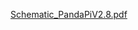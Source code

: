 
[Schematic_PandaPiV2.8.pdf](https://gitee.com/luojin/bob_robot/raw/master/imges/doc/Schematic_PandaPiV2.8.pdf)

